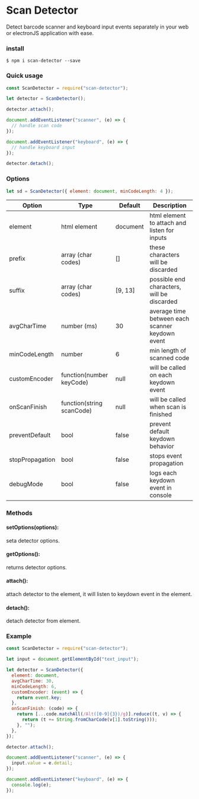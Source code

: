 # Scan Detector

Detect barcode scanner and keyboard input events separately in your web or electronJS application with ease.

### **install**

```
$ npm i scan-detector --save
```

### **Quick usage**

```js
const ScanDetector = require("scan-detector");

let detector = ScanDetector();

detector.attach();

document.addEventListener("scanner", (e) => {
  // handle scan code
});

document.addEventListener("keyboard", (e) => {
  // handle keyboard input
});

detector.detach();
```

### **Options**

```js
let sd = ScanDetector({ element: document, minCodeLength: 4 });
```

| Option          | Type                      | Default  | Description                                     |
| --------------- | ------------------------- | -------- | ----------------------------------------------- |
| element         | html element              | document | html element to attach and listen for inputs    |
| prefix          | array (char codes)        | []       | these characters will be discarded              |
| suffix          | array (char codes)        | [9, 13]  | possible end characters, will be discarded      |
| avgCharTime     | number (ms)               | 30       | average time between each scanner keydown event |
| minCodeLength   | number                    | 6        | min length of scanned code                      |
| customEncoder   | function(number keyCode)  | null     | will be called on each keydown event            |
| onScanFinish    | function(string scanCode) | null     | will be called when scan is finished            |
| preventDefault  | bool                      | false    | prevent default keydown behavior                |
| stopPropagation | bool                      | false    | stops event propagation                         |
| debugMode       | bool                      | false    | logs each keydown event in console              |

### **Methods**

#### **setOptions(options):**

seta detector options.

#### **getOptions():**

returns detector options.

#### **attach():**

attach detector to the element, it will listen
to keydown event in the element.

#### **detach():**

detach detector from element.

### **Example**

```js
const ScanDetector = require("scan-detector");

let input = document.getElementById("text_input");

let detector = ScanDetector({
  element: document,
  avgCharTime: 30,
  minCodeLength: 6,
  customEncoder: (event) => {
    return event.key;
  },
  onScanFinish: (code) => {
    return [...code.matchAll(/Alt([0-9]{3})/g)].reduce((t, v) => {
      return (t += String.fromCharCode(v[1].toString()));
    }, "");
  },
});

detector.attach();

document.addEventListener("scanner", (e) => {
  input.value = e.detail;
});

document.addEventListener("keyboard", (e) => {
  console.log(e);
});
```
